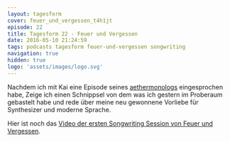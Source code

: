 ```yaml
---
layout: tagesform
cover: feuer_und_vergessen_t4h1jt
episode: 22
title: Tagesform 22 - Feuer und Vergessen
date: 2016-05-10 21:24:59
tags: podcasts tagesform feuer-und-vergessen songwriting
navigation: true
hidden: true
logo: 'assets/images/logo.svg'
---
```


Nachdem ich mit Kai eine Episode seines [aethermonologs](http://aethermonolog.de/) eingesprochen habe, Zeige ich einen Schnippsel von dem was ich 
gestern im Proberaum gebastelt habe und rede über meine neu gewonnene
Vorliebe für Synthesizer und moderne Sprache.

<!-- more -->

Hier ist noch das [Video der ersten Songwriting Session von Feuer und Vergessen](https://www.youtube.com/watch?v=b1-uTKl0Rqs).
